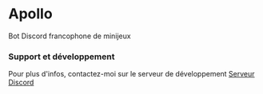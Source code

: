 # Apollo
Bot Discord francophone de minijeux

### Support et développement
Pour plus d'infos, contactez-moi sur le serveur de développement
[Serveur Discord](discord.gg/65WFUXsgtq)
